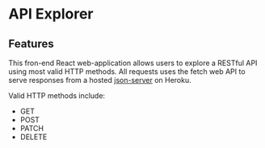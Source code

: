 # API Explorer

## Features

This fron-end React web-application allows users to explore a RESTful API using most valid HTTP methods. All requests uses the fetch web API to serve responses from a hosted [json-server](https://github.com/typicode/json-server) on Heroku.

Valid HTTP methods include:
- GET
- POST
- PATCH
- DELETE
